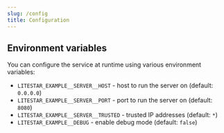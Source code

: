 ```yaml
---
slug: /config
title: Configuration
---
```


## Environment variables

You can configure the service at runtime using various environment variables:

- `LITESTAR_EXAMPLE__SERVER__HOST` -
  host to run the server on
  (default: `0.0.0.0`)
- `LITESTAR_EXAMPLE__SERVER__PORT` -
  port to run the server on
  (default: `8080`)
- `LITESTAR_EXAMPLE__SERVER__TRUSTED` -
  trusted IP addresses
  (default: `*`)
- `LITESTAR_EXAMPLE__DEBUG` -
  enable debug mode
  (default: `false`)
